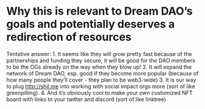 # Why this is relevant to Dream DAO’s goals and potentially deserves a redirection of resources

Tentative answer: 1. It seems like they will grow pretty fast because of the partnerships and funding they secure, it will be good for the DAO members to be the OGs already on the way when they blow up!
2. It will expand the network of Dream DAO, esp. good if they become more popular (because of how many people they’ll cover - they plan to be web3-wide) 
3. It is our way to plug http://shil.me into working with social impact orgs more (sort of like greenpilling).
4. And it’s obviously cool to make your own customized NFT board with links to your twitter and discord (sort of like linktree)